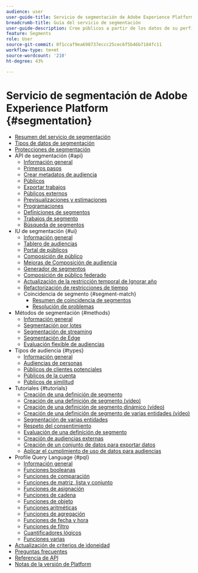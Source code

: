 ```yaml
---
audience: user
user-guide-title: Servicio de segmentación de Adobe Experience Platform
breadcrumb-title: Guía del servicio de segmentación
user-guide-description: Cree públicos a partir de los datos de su perfil del cliente en tiempo real utilizando definiciones de segmentos generadas por Adobe Experience Platform o fuentes externas.
feature: Segments
role: User
source-git-commit: 0f1ccaf9ea698737eccc25cec6f5b46b7184fc11
workflow-type: tm+mt
source-wordcount: '210'
ht-degree: 43%

---
```



# Servicio de segmentación de Adobe Experience Platform {#segmentation}

- [Resumen del servicio de segmentación](home.md)
- [Tipos de datos de segmentación](data-types.md)
- [Protecciones de segmentación](https://experienceleague.adobe.com/docs/experience-platform/profile/guardrails.html#segmentation-guardrails)
- API de segmentación {#api}
   - [Información general](api/overview.md)
   - [Primeros pasos](api/getting-started.md)
   - [Crear metadatos de audiencia](api/create-audience.md)
   - [Públicos](api/audiences.md)
   - [Exportar trabajos](api/export-jobs.md)
   - [Públicos externos](api/external-audiences.md)
   - [Previsualizaciones y estimaciones](api/previews-and-estimates.md)
   - [Programaciones](api/schedules.md)
   - [Definiciones de segmentos](api/segment-definitions.md)
   - [Trabajos de segmento](api/segment-jobs.md)
   - [Búsqueda de segmentos](api/segment-search.md)
- IU de segmentación {#ui}
   - [Información general](ui/overview.md)
   - [Tablero de audiencias](ui/audience-dashboard.md)
   - [Portal de públicos](ui/audience-portal.md)
   - [Composición de público](ui/audience-composition.md)
   - [Mejoras de Composición de audiencia](ui/composition-enchancements.md)
   - [Generador de segmentos](ui/segment-builder.md)
   - [Composición de público federado](https://experienceleague.adobe.com/es/docs/federated-audience-composition/using/home)
   - [Actualización de la restricción temporal de Ignorar año](ui/ignore-year.md)
   - [Refactorización de restricciones de tiempo](ui/segment-refactoring.md)
   - Coincidencia de segmento {#segment-match}
      - [Resumen de coincidencia de segmentos](ui/segment-match/overview.md)
      - [Resolución de problemas](ui/segment-match/troubleshooting.md)
- Métodos de segmentación {#methods}
   - [Información general](methods/overview.md)
   - [Segmentación por lotes](methods/batch-segmentation.md)
   - [Segmentación de streaming](methods/streaming-segmentation.md)
   - [Segmentación de Edge](methods/edge-segmentation.md)
   - [Evaluación flexible de audiencias](methods/flexible-audience-evaluation.md)
- Tipos de audiencia {#types}
   - [Información general](types/overview.md)
   - [Audiencias de personas](types/people-audiences.md)
   - [Públicos de clientes potenciales](types/prospect-audiences.md)
   - [Públicos de la cuenta](types/account-audiences.md)
   - [Públicos de similitud](types/lookalike-audiences.md)
- Tutoriales {#tutorials}
   - [Creación de una definición de segmento](tutorials/create-a-segment.md)
   - [Creación de una definición de segmento (vídeo)](video/create-segment.md)
   - [Creación de una definición de segmento dinámico (vídeo)](video/create-a-dynamic-segment.md)
   - [Creación de una definición de segmento de varias entidades (vídeo)](video/create-multi-entity-segments.md)
   - [Segmentación de varias entidades](tutorials/multi-entity-segmentation.md)
   - [Respeto del consentimiento](tutorials/consents.md)
   - [Evaluación de una definición de segmento](tutorials/evaluate-a-segment.md)
   - [Creación de audiencias externas](tutorials/create-external-audience.md)
   - [Creación de un conjunto de datos para exportar datos](tutorials/create-dataset-export-segment.md)
   - [Aplicar el cumplimiento de uso de datos para audiencias](tutorials/governance.md)
- Profile Query Language {#pql}
   - [Información general](pql/overview.md)
   - [Funciones booleanas](pql/boolean-functions.md)
   - [Funciones de comparación](pql/comparison-functions.md)
   - [Funciones de matriz, lista y conjunto](pql/array-functions.md)
   - [Funciones de asignación](pql/map-functions.md)
   - [Funciones de cadena](pql/string-functions.md)
   - [Funciones de objeto](pql/object-functions.md)
   - [Funciones aritméticas](pql/arithmetic-functions.md)
   - [Funciones de agregación](pql/aggregation-functions.md)
   - [Funciones de fecha y hora](pql/datetime-functions.md)
   - [Funciones de filtro](pql/filter-functions.md)
   - [Cuantificadores lógicos](pql/logical-quantifiers.md)
   - [Funciones varias](pql/misc-functions.md)
- [Actualización de criterios de idoneidad](./eligibility-criteria-update.md)
- [Preguntas frecuentes](./faq.md)
- [Referencia de API](https://www.adobe.io/experience-platform-apis/references/segmentation/)
- [Notas de la versión de Platform](https://experienceleague.adobe.com/es/docs/experience-platform/release-notes/latest)